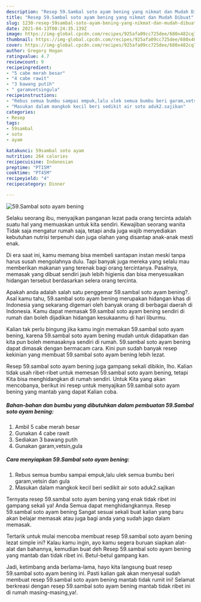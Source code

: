 ```yaml
---
description: "Resep 59.Sambal soto ayam bening yang nikmat dan Mudah Dibuat"
title: "Resep 59.Sambal soto ayam bening yang nikmat dan Mudah Dibuat"
slug: 1230-resep-59sambal-soto-ayam-bening-yang-nikmat-dan-mudah-dibuat
date: 2021-04-13T00:24:35.139Z
image: https://img-global.cpcdn.com/recipes/925afa09cc725dee/680x482cq70/59sambal-soto-ayam-bening-foto-resep-utama.jpg
thumbnail: https://img-global.cpcdn.com/recipes/925afa09cc725dee/680x482cq70/59sambal-soto-ayam-bening-foto-resep-utama.jpg
cover: https://img-global.cpcdn.com/recipes/925afa09cc725dee/680x482cq70/59sambal-soto-ayam-bening-foto-resep-utama.jpg
author: Gregory Hogan
ratingvalue: 4.7
reviewcount: 9
recipeingredient:
- "5 cabe merah besar"
- "4 cabe rawit"
- "3 bawang putih"
- " garamvetsingula"
recipeinstructions:
- "Rebus semua bumbu sampai empuk,lalu ulek semua bumbu beri garam,vetsin dan gula"
- "Masukan dalam mangkok kecil beri sedikit air soto aduk2.sajikan"
categories:
- Resep
tags:
- 59sambal
- soto
- ayam

katakunci: 59sambal soto ayam 
nutrition: 264 calories
recipecuisine: Indonesian
preptime: "PT15M"
cooktime: "PT45M"
recipeyield: "4"
recipecategory: Dinner

---
```



![59.Sambal soto ayam bening](https://img-global.cpcdn.com/recipes/925afa09cc725dee/680x482cq70/59sambal-soto-ayam-bening-foto-resep-utama.jpg)

Selaku seorang ibu, menyajikan panganan lezat pada orang tercinta adalah suatu hal yang memuaskan untuk kita sendiri. Kewajiban seorang  wanita Tidak saja mengatur rumah saja, tetapi anda juga wajib menyediakan kebutuhan nutrisi terpenuhi dan juga olahan yang disantap anak-anak mesti enak.

Di era  saat ini, kamu memang bisa membeli santapan instan meski tanpa harus susah mengolahnya dulu. Tapi banyak juga mereka yang selalu mau memberikan makanan yang terenak bagi orang tercintanya. Pasalnya, memasak yang dibuat sendiri jauh lebih higienis dan bisa menyesuaikan hidangan tersebut berdasarkan selera orang tercinta. 



Apakah anda adalah salah satu penggemar 59.sambal soto ayam bening?. Asal kamu tahu, 59.sambal soto ayam bening merupakan hidangan khas di Indonesia yang sekarang digemari oleh banyak orang di berbagai daerah di Indonesia. Kamu dapat memasak 59.sambal soto ayam bening sendiri di rumah dan boleh dijadikan hidangan kesukaanmu di hari liburmu.

Kalian tak perlu bingung jika kamu ingin memakan 59.sambal soto ayam bening, karena 59.sambal soto ayam bening mudah untuk didapatkan dan kita pun boleh memasaknya sendiri di rumah. 59.sambal soto ayam bening dapat dimasak dengan bermacam cara. Kini pun sudah banyak resep kekinian yang membuat 59.sambal soto ayam bening lebih lezat.

Resep 59.sambal soto ayam bening juga gampang sekali dibikin, lho. Kalian tidak usah ribet-ribet untuk memesan 59.sambal soto ayam bening, tetapi Kita bisa menghidangkan di rumah sendiri. Untuk Kita yang akan mencobanya, berikut ini resep untuk menyajikan 59.sambal soto ayam bening yang mantab yang dapat Kalian coba.

<!--inarticleads1-->

##### Bahan-bahan dan bumbu yang dibutuhkan dalam pembuatan 59.Sambal soto ayam bening:

1. Ambil 5 cabe merah besar
1. Gunakan 4 cabe rawit
1. Sediakan 3 bawang putih
1. Gunakan  garam,vetsin,gula




<!--inarticleads2-->

##### Cara menyiapkan 59.Sambal soto ayam bening:

1. Rebus semua bumbu sampai empuk,lalu ulek semua bumbu beri garam,vetsin dan gula
1. Masukan dalam mangkok kecil beri sedikit air soto aduk2.sajikan




Ternyata resep 59.sambal soto ayam bening yang enak tidak ribet ini gampang sekali ya! Anda Semua dapat menghidangkannya. Resep 59.sambal soto ayam bening Sangat sesuai sekali buat kalian yang baru akan belajar memasak atau juga bagi anda yang sudah jago dalam memasak.

Tertarik untuk mulai mencoba membuat resep 59.sambal soto ayam bening lezat simple ini? Kalau kamu ingin, ayo kamu segera buruan siapkan alat-alat dan bahannya, kemudian buat deh Resep 59.sambal soto ayam bening yang mantab dan tidak ribet ini. Betul-betul gampang kan. 

Jadi, ketimbang anda berlama-lama, hayo kita langsung buat resep 59.sambal soto ayam bening ini. Pasti kalian gak akan menyesal sudah membuat resep 59.sambal soto ayam bening mantab tidak rumit ini! Selamat berkreasi dengan resep 59.sambal soto ayam bening mantab tidak ribet ini di rumah masing-masing,ya!.

